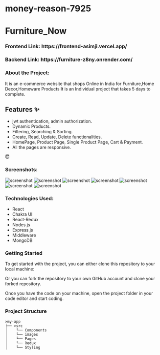 # money-reason-7925

<h1>Furniture_Now</h1>

<h3>Frontend Link: https://frontend-asimji.vercel.app/ </h3> 
<h3>Backend  Link: https://furniture-z8ny.onrender.com/ </h3> 


<h3>About the Project:</h3>
It is an e-commerce website that shops Online in India for Furniture,Home Decor,Homeware Products It is an Individual project that takes 5 days to complete.


## Features ✨

- jwt authentication, admin authorization.
- Dynamic Products.
- Filtering, Searching & Sorting.
- Create, Read, Update, Delete functionalities.
- HomePage, Product Page, Single Product Page, Cart & Payment.
- All the pages are responsive.

 😇





           
<h3>Screenshots:</h3>
<img src="frontend/src/images/Screenshot(118).png" alt="screenshot" /> 
<img src="frontend/src/images/Screenshot(119).png" alt="screenshot" /> 
<img src="frontend/src/images/Screenshot(120).png" alt="screenshot" /> 
<img src="frontend/src/images/Screenshot(121).png" alt="screenshot" /> 
<img src="frontend/src/images/Screenshot(122).png" alt="screenshot" /> 
<img src="frontend/src/images/Screenshot(123).png" alt="screenshot" /> 
<img src="frontend/src/images/Screenshot(124).png" alt="screenshot" /> 

<h3>Technologies Used:</h3>
<ul>
        <li>React</li>
        <li>Chakra UI</li>
        <li>React-Redux</li>
        <li>Nodes.js</li>
        <li>Express.js</li>
        <li>Middleware</li>
        <li>MongoDB</li>
</ul>


<h3>Getting Started</h3>
To get started with the project, you can either clone this repository to your local machine:

Or you can fork the repository to your own GitHub account and clone your forked repository.

Once you have the code on your machine, open the project folder in your code editor and start coding.

<h3>Project Structure</h3>

    >my-app
    ├── >src
    │    └── Components
    │    └── images
    │    └── Pages
    │    └── Redux
    │    └── Styling  


